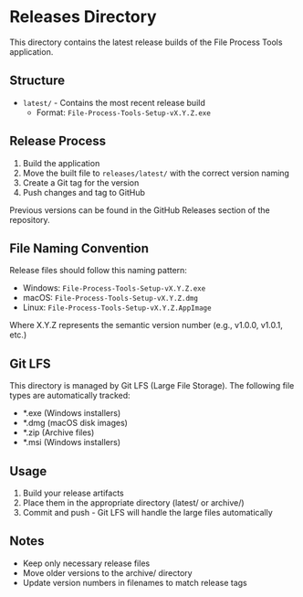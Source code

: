 # Releases Directory

This directory contains the latest release builds of the File Process Tools application.

## Structure

- `latest/` - Contains the most recent release build
  - Format: `File-Process-Tools-Setup-vX.Y.Z.exe`

## Release Process

1. Build the application
2. Move the built file to `releases/latest/` with the correct version naming
3. Create a Git tag for the version
4. Push changes and tag to GitHub

Previous versions can be found in the GitHub Releases section of the repository.

## File Naming Convention

Release files should follow this naming pattern:
- Windows: `File-Process-Tools-Setup-vX.Y.Z.exe`
- macOS: `File-Process-Tools-Setup-vX.Y.Z.dmg`
- Linux: `File-Process-Tools-Setup-vX.Y.Z.AppImage`

Where X.Y.Z represents the semantic version number (e.g., v1.0.0, v1.0.1, etc.)

## Git LFS

This directory is managed by Git LFS (Large File Storage). The following file types are automatically tracked:
- *.exe (Windows installers)
- *.dmg (macOS disk images)
- *.zip (Archive files)
- *.msi (Windows installers)

## Usage

1. Build your release artifacts
2. Place them in the appropriate directory (latest/ or archive/)
3. Commit and push - Git LFS will handle the large files automatically

## Notes

- Keep only necessary release files
- Move older versions to the archive/ directory
- Update version numbers in filenames to match release tags 